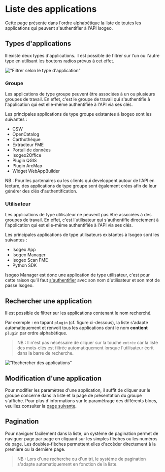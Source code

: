 # Liste des applications

Cette page présente dans l'ordre alphabétique la liste de toutes les applications qui peuvent s'authentifier à l'API Isogeo.

## Types d'applications

Il existe deux types d'applications. Il est possible de filtrer sur l'un ou l'autre type en utilisant les boutons radios prévus à cet effet.

!["Filtrer selon le type d'application"](/assets/applications_radio_button.JPG)

### Groupe

Les applications de type groupe peuvent être associées à un ou plusieurs groupes de travail. En effet, c'est le groupe de travail qui s'authentifie à l'application qui est elle-même authentifiée à l'API via ses clés.

Les principales applications de type groupe existantes à Isogeo sont les suivantes :

* CSW
* OpenCatalog
* Carthothèque
* Extracteur FME
* Portail de données
* Isogeo2Office
* Plugin QGIS
* Plugin ArcMap
* Widget WebAppBuilder

NB : Pour les partenaires ou les clients qui developpent autour de l'API en lecture, des applications de type groupe sont également crées afin de leur générer des clés d'authentification.

### Utilisateur

Les applications de type utilisateur ne peuvent pas être associées à des groupes de travail. En effet, c'est l'utilisateur qui s'authentifie directement à l'application qui est elle-même authentifiée à l'API via ses clés.

Les principales applications de type utilisateurs existantes à Isogeo sont les suivantes :

* Isogeo App
* Isogeo Manager
* Isogeo Scan FME
* Python SDK

Isogeo Manager est donc une application de type utilisateur, c'est pour cette raison qu'il faut [s'authentifier](/fr/readme.md) avec son nom d'utilisateur et son mot de passe Isogeo.

## Rechercher une application

Il est possible de filtrer sur les applications contenant le nom recherché.

Par exemple : en tapant `plugin` (cf. figure ci-dessous), la liste s'adapte automatiquement et renvoit tous les applications dont le nom **contient** `plugin` par ordre alphabétique.

> NB : Il n'est pas nécéssaire de cliquer sur la touche `entrée` car la liste des mots-clés est filtrée automatiquement lorsque l'utilisateur écrit dans la barre de recherche.

!["Rechercher des applications"](/assets/applications_research_plugin.JPG)

## Modification d'une application

Pour modifier les paramètres d'une application, il suffit de cliquer sur le groupe concerné dans la liste et la page de présentation du groupe s'affiche. Pour plus d'informations sur le paramètrage des différents blocs, veuillez consulter la [page suivante](details.md).

## Pagination

Pour naviguer facilement dans la liste, un système de pagination permet de naviguer page par page en cliquant sur les simples flèches ou les numéros de page. Les doubles-flèches permettent elles d'accèder directement à la première ou la dernière page.

> NB : Lors d'une recherche ou d'un tri, le système de pagination s'adapte automatiquement en fonction de la liste.